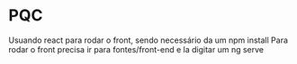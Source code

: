 # PQC

Usuando react para rodar o front, sendo necessário da um npm install
Para rodar o front precisa ir para fontes/front-end e la digitar um ng serve
